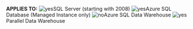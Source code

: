 <Token>**APPLIES TO:** ![yes](media/yes.png)SQL Server (starting with 2008) ![yes](media/yes.png)Azure SQL Database (Managed Instance only) ![no](media/no.png)Azure SQL Data Warehouse ![yes](media/yes.png)Parallel Data Warehouse </Token>